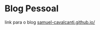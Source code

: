 # Blog Pessoal 

link para o blog [samuel-cavalcanti.github.io/](https://samuel-cavalcanti.github.io/)
